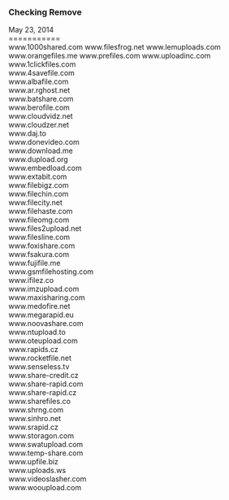 <h3>Checking Remove</h3>
May 23, 2014<br>
===========<br>
www.1000shared.com
www.filesfrog.net
www.lemuploads.com
www.orangefiles.me
www.prefiles.com
www.uploadinc.com
www.1clickfiles.com<br>
www.4savefile.com<br>
www.albafile.com<br>
www.ar.rghost.net<br>
www.batshare.com<br>
www.berofile.com<br>
www.cloudvidz.net<br>
www.cloudzer.net<br>
www.daj.to<br>
www.donevideo.com<br>
www.download.me<br>
www.dupload.org<br>
www.embedload.com<br>
www.extabit.com<br>
www.filebigz.com<br>
www.filechin.com<br>
www.filecity.net<br>
www.filehaste.com<br>
www.fileomg.com<br>
www.files2upload.net<br>
www.filesline.com<br>
www.foxishare.com<br>
www.fsakura.com<br>
www.fujifile.me<br>
www.gsmfilehosting.com<br>
www.ifilez.co<br>
www.imzupload.com<br>
www.maxisharing.com<br>
www.medofire.net<br>
www.megarapid.eu<br>
www.noovashare.com<br>
www.ntupload.to<br>
www.oteupload.com<br>
www.rapids.cz<br>
www.rocketfile.net<br>
www.senseless.tv<br>
www.share-credit.cz<br>
www.share-rapid.com<br>
www.share-rapid.cz<br>
www.sharefiles.co<br>
www.shrng.com<br>
www.sinhro.net<br>
www.srapid.cz<br>
www.storagon.com<br>
www.swatupload.com<br>
www.temp-share.com<br>
www.upfile.biz<br>
www.uploads.ws<br>
www.videoslasher.com<br>
www.wooupload.com<br>
